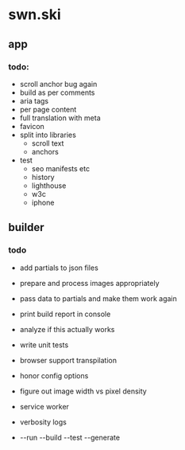 # swn.ski

## app
### todo:
* scroll anchor bug again
* build as per comments
* aria tags
* per page content
* full translation with meta
* favicon
* split into libraries
    * scroll text
    * anchors
* test
    * seo manifests etc
    * history
    * lighthouse
    * w3c
    * iphone

## builder
### todo
* add partials to json files
* prepare and process images appropriately
* pass data to partials and make them work again
* print build report in console
* analyze if this actually works
* write unit tests

* browser support transpilation
* honor config options
* figure out image width vs pixel density
* service worker
* verbosity logs
* --run --build --test --generate